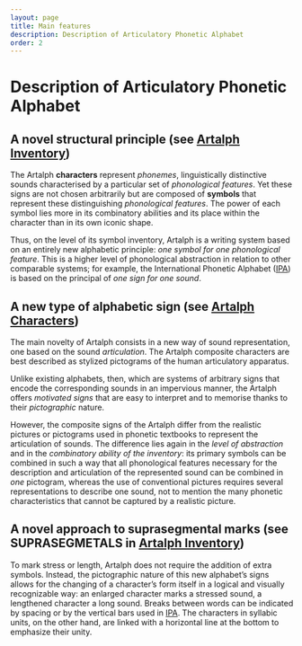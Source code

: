 ```yaml
---
layout: page
title: Main features
description: Description of Articulatory Phonetic Alphabet
order: 2
---
```


# Description of Articulatory Phonetic Alphabet

## A novel structural principle (see [Artalph Inventory][1])

The Artalph **characters** represent *phonemes*, linguistically distinctive sounds characterised by a particular set of 
*phonological features*. Yet these signs are not chosen arbitrarily but are composed of **symbols** that represent these 
distinguishing *phonological features*. The power of each symbol lies more in its combinatory abilities and its place 
within the character than in its own iconic shape.

Thus, on the level of its symbol inventory, Artalph is a writing system based on an entirely new alphabetic principle:
*one symbol for one phonological feature*. This is a higher level of phonological abstraction in relation to other 
comparable systems; for example, the International Phonetic Alphabet ([IPA][3]) is based on the principal of *one sign 
for one sound*.

## A new type of alphabetic sign (see [Artalph Characters][2])

The main novelty of Artalph consists in a new way of sound representation, one based on the sound *articulation*. 
The Artalph composite characters are best described as stylized pictograms of the human articulatory apparatus.

Unlike existing alphabets, then, which are systems of arbitrary signs that encode the corresponding sounds 
in an impervious manner, the Artalph offers *motivated signs* that are easy to interpret and to memorise thanks 
to their *pictographic* nature.

However, the composite signs of the Artalph differ from the realistic pictures or pictograms used in phonetic 
textbooks to represent the articulation of sounds. The difference lies again in the *level of abstraction* and 
in the *combinatory ability of the inventory*: its primary symbols can be combined in such a way that all phonological 
features necessary for the description and articulation of the represented sound can be combined in *one* pictogram, 
whereas the use of conventional pictures requires several representations to describe one sound, not to mention 
the many phonetic characteristics that cannot be captured by a realistic picture.

## A novel approach to suprasegmental marks (see SUPRASEGMETALS in [Artalph Inventory][1])

To mark stress or length, Artalph does not require the addition of extra symbols. Instead, the pictographic nature 
of this new alphabet’s signs allows for the changing of a character’s form itself in a logical and visually 
recognizable way: an enlarged character marks a stressed sound, a lengthened character a long sound. Breaks between 
words can be indicated by spacing or by the vertical bars used in [IPA][3]. The characters in syllabic units, 
on the other hand, are linked with a horizontal line at the bottom to emphasize their unity.

[1]: /signs#artalph-inventory "Artalph Inventory"
[2]: /signs#artalph-characters "Artalph Characters"
[3]: https://www.internationalphoneticassociation.org/content/ipa-chart "The International Phonetic Alphabet and the IPA Chart"
